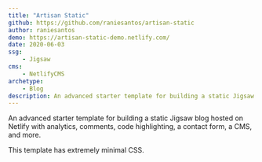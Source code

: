 ```yaml
---
title: "Artisan Static"
github: https://github.com/raniesantos/artisan-static
author: raniesantos
demo: https://artisan-static-demo.netlify.com/
date: 2020-06-03
ssg:
    - Jigsaw
cms:
    - NetlifyCMS
archetype:
    - Blog
description: An advanced starter template for building a static Jigsaw blog.
---
```


An advanced starter template for building a static Jigsaw blog hosted on Netlify with analytics, comments, code highlighting, a contact form, a CMS, and more.

This template has extremely minimal CSS.